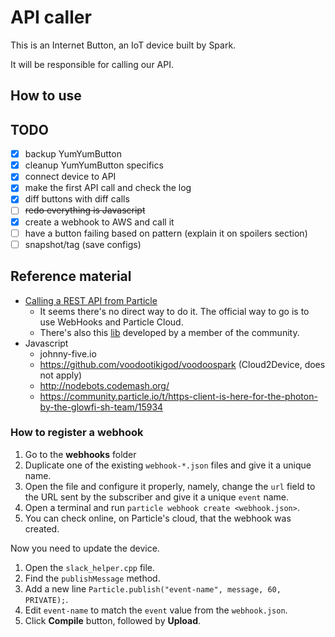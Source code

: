 # API caller

This is an Internet Button, an IoT device built by Spark.

It will be responsible for calling our API.

## How to use



## TODO

- [X] backup YumYumButton
- [X] cleanup YumYumButton specifics
- [X] connect device to API
- [X] make the first API call and check the log
- [X] diff buttons with diff calls
- [ ] ~~redo everything is Javascript~~
- [X] create a webhook to AWS and call it
- [ ] have a button failing based on pattern (explain it on spoilers section)
- [ ] snapshot/tag (save configs)

## Reference material

- [Calling a REST API from Particle](https://community.particle.io/t/launch-rest-from-spark-core/8779)
  - It seems there's no direct way to do it. The official way to go is to use WebHooks and Particle Cloud.
  - There's also this [lib](https://github.com/nmattisson/HttpClient) developed by a member of the community.
- Javascript
  - johnny-five.io
  - https://github.com/voodootikigod/voodoospark (Cloud2Device, does not apply)
  - http://nodebots.codemash.org/
  - https://community.particle.io/t/https-client-is-here-for-the-photon-by-the-glowfi-sh-team/15934

### How to register a webhook

  1. Go to the **webhooks** folder
  2. Duplicate one of the existing `webhook-*.json` files and give it a unique name.
  3. Open the file and configure it properly, namely, change the `url` field to the URL sent by the subscriber and give it a unique `event` name.
  4. Open a terminal and run `particle webhook create <webhook.json>`.
  5. You can check online, on Particle's cloud, that the webhook was created.

Now you need to update the device.

  1. Open the `slack_helper.cpp` file.
  2. Find the `publishMessage` method.
  3. Add a new line `Particle.publish("event-name", message, 60, PRIVATE);`.
  4. Edit `event-name` to match the `event` value from the `webhook.json`.
  5. Click **Compile** button, followed by **Upload**.

